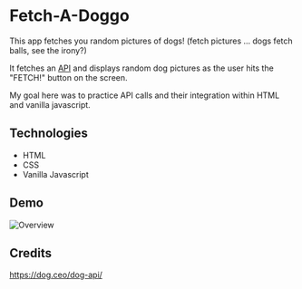 # Fetch-A-Doggo
This app fetches you random pictures of dogs! (fetch pictures ... dogs fetch balls, see the irony?)

It fetches an [API](https://dog.ceo/dog-api/) and displays random dog pictures as the user hits the "FETCH!" button on the screen.

My goal here was to practice API calls and their integration within HTML and vanilla javascript.

## Technologies
* HTML
* CSS
* Vanilla Javascript

## Demo
![Overview](https://github.com/malvesbertoni/fetch-a-dog/blob/master/public/Fetch-A-Doggo-Google-Chrome-2021-02-03-16-16-15.gif)

## Credits
https://dog.ceo/dog-api/